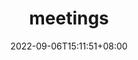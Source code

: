 ---
title: "meetings"
date: 2022-09-06T15:11:51+08:00
draft: true
# description
description: "This is meta description"
---